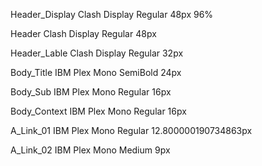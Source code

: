 Header_Display
Clash Display
Regular
48px
96%

Header
Clash Display
Regular
48px

Header_Lable
Clash Display
Regular
32px

Body_Title
IBM Plex Mono
SemiBold
24px

Body_Sub
IBM Plex Mono
Regular
16px

Body_Context
IBM Plex Mono
Regular
16px


A_Link_01
IBM Plex Mono
Regular
12.800000190734863px

A_Link_02
IBM Plex Mono
Medium
9px
